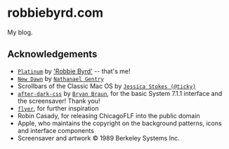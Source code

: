 # robbiebyrd.com
My blog.

## Acknowledgements
 - [`Platinum`](https://github.com/robbiebyrd/platinum) by ['Robbie Byrd'](https://github.com/robbiebyrd) -- that's me!
 - [`New Dawn`](https://github.com/npjg/classic.css) by [`Nathanael Gentry`](https://github.com/npjg)
 - Scrollbars of the Classic Mac OS by [`Jessica Stokes (@ticky)`](https://github.com/ticky)
 - [`after-dark-css`](https://github.com/bryanbraun/after-dark-css) by [`Bryan Braun`](https://github.com/bryanbraun), for the basic System 7.1.1 interface and the screensaver! Thank you!
 - [`flyer`](https://www.masswerk.at/flyer/), for further inspiration
 - Robin Casady, for releasing ChicagoFLF into the public domain
 - Apple, who maintains the copyright on the background patterns, icons and interface components
 - Screensaver and artwork © 1989 Berkeley Systems Inc.
